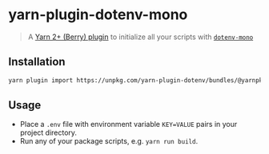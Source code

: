 # yarn-plugin-dotenv-mono

> A [Yarn 2+ (Berry) plugin](https://yarnpkg.com/features/plugins) to initialize all your scripts with [`dotenv-mono`](https://github.com/marcocesarato/dotenv-mono)

## Installation

```sh
yarn plugin import https://unpkg.com/yarn-plugin-dotenv/bundles/@yarnpkg/plugin-dotenv-mono.js
```

## Usage

- Place a `.env` file with environment variable `KEY=VALUE` pairs in your project directory.
- Run any of your package scripts, e.g. `yarn run build`.
